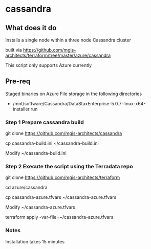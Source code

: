 # cassandra

## What does it do
Installs a single node within a three node Cassandra cluster

built via https://github.com/mgis-architects/terraform/tree/master/azure/cassandra

This script only supports Azure currently

## Pre-req
Staged binaries on Azure File storage in the following directories

* /mnt/software/Cassandra/DataStaxEnterprise-5.0.7-linux-x64-installer.run

### Step 1 Prepare cassandra build

git clone https://github.com/mgis-architects/cassandra

cp cassandra-build.ini ~/cassandra-build.ini

Modify ~/cassandra-build.ini

### Step 2 Execute the script using the Terradata repo 

git clone https://github.com/mgis-architects/terraform

cd azure/cassandra

cp cassandra-azure.tfvars ~/cassandra-azure.tfvars

Modify ~/cassandra-azure.tfvars

terraform apply -var-file=~/cassandra-azure.tfvars

### Notes
Installation takes 15 minutes
